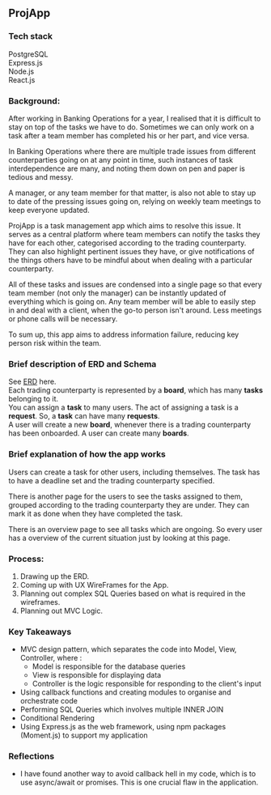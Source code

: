 ## ProjApp

### Tech stack
PostgreSQL </br>
Express.js </br>
Node.js </br>
React.js




### Background:

After working in Banking Operations for a year, I realised that it is difficult to stay on top of the tasks we have to do. Sometimes we can only work on a task after a team member has completed his or her part, and vice versa.

In Banking Operations where there are multiple trade issues from different counterparties going on at any point in time, such instances of task interdependence are many, and noting them down on pen and paper is tedious and messy. 

A manager, or any team member for that matter, is also not able to stay up to date of the pressing issues going on, relying on weekly team meetings to keep everyone updated.

ProjApp is a task management app which aims to resolve this issue. It serves as a central platform where team members can notify the tasks they have for each other, categorised according to the trading counterparty. They can also highlight pertinent issues they have, or give notifications of the things others have to be mindful about when dealing with a particular counterparty.

All of these tasks and issues are condensed into a single page so that every team member (not only the manager) can be instantly updated of everything which is going on. Any team member will be able to easily step in and deal with a client, when the go-to person isn't around. Less meetings or phone calls will be necessary.  

To sum up, this app aims to address information failure, reducing key person risk within the team.  

### Brief description of ERD and Schema
See [ERD](./erd.png) here. </br>
Each trading counterparty is represented by a **board**, which has many **tasks** belonging to it.</br>
You can assign a **task** to many users. The act of assigning a task is a **request**. So, a **task** can have many **requests**.</br>
A user will create a new **board**, whenever there is a trading counterparty has been onboarded. A user can create many **boards**.

### Brief explanation of how the app works

Users can create a task for other users, including themselves. The task has to have a deadline set and the trading counterparty specified.

There is another page for the users to see the tasks assigned to them, grouped according to the trading counterparty they are under. They can mark it as done when they have completed the task. 

There is an overview page to see all tasks which are ongoing. So every user has a overview of the current situation just by looking at this page.

### Process:

1. Drawing up the ERD.
2. Coming up with UX WireFrames for the App. 
3. Planning out complex SQL Queries based on what is required in the wireframes.
4. Planning out MVC Logic.


### Key Takeaways 

* MVC design pattern, which separates the code into Model, View, Controller, where :
  * Model is responsible for the database queries
  * View is responsible for displaying data
  * Controller is the logic responsible for responding to the client's input
* Using callback functions and creating modules to organise and orchestrate code 
* Performing SQL Queries which involves multiple INNER JOIN
* Conditional Rendering
* Using Express.js as the web framework, using npm packages (Moment.js) to support my application

### Reflections

* I have found another way to avoid callback hell in my code, which is to use async/await or promises. This is one crucial flaw in the application.

 
